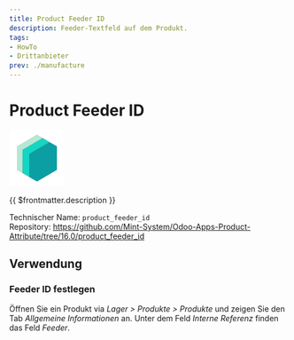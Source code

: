 ```yaml
---
title: Product Feeder ID
description: Feeder-Textfeld auf dem Produkt.
tags:
- HowTo
- Drittanbieter
prev: ./manufacture
---
```

# Product Feeder ID
![icon_oms_box](attachments/icons_odoo_mint_system.png)

{{ $frontmatter.description }}

Technischer Name: `product_feeder_id`\
Repository: <https://github.com/Mint-System/Odoo-Apps-Product-Attribute/tree/16.0/product_feeder_id>

## Verwendung

### Feeder ID festlegen

Öffnen Sie ein Produkt via *Lager > Produkte > Produkte* und zeigen Sie den Tab *Allgemeine Informationen* an. Unter dem Feld *Interne Referenz* finden das Feld *Feeder*.
